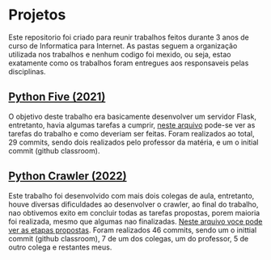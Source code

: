 # Projetos
Este repositorio foi criado para reunir trabalhos feitos durante 3 anos de curso de Informatica para Internet.
As pastas seguem a organização utilizada nos trabalhos e nenhum codigo foi mexido, ou seja, estao exatamente como os trabalhos foram entregues aos responsaveis pelas disciplinas.
## [Python Five (2021)](/PYTHON-FIVE/) 
O objetivo deste trabalho era basicamente desenvolver um servidor Flask, entretanto, havia algumas tarefas a cumprir, [neste arquivo](/PYTHON-FIVE/README.md) pode-se ver as tarefas do trabalho e como deveriam ser feitas. Foram realizados ao total, 29 commits, sendo dois realizados pelo professor da matéria, e um o initial commit (github classroom).
## [Python Crawler (2022)](/PYTHON-CRAWLER/)
Este trabalho foi desenvolvido com mais dois colegas de aula, entretanto, houve diversas dificuldades ao desenvolver o crawler, ao final do trabalho, nao obtivemos exito em concluir todas as tarefas propostas, porem maioria foi realizada, mesmo que algumas nao finalizadas. [Neste arquivo voce pode ver as etapas propostas](/PYTHON-CRAWLER/README.md). Foram realizados 46 commits, sendo um o inittial commit (github classroom), 7 de um dos colegas, um do professor, 5 de outro colega e restantes meus.
